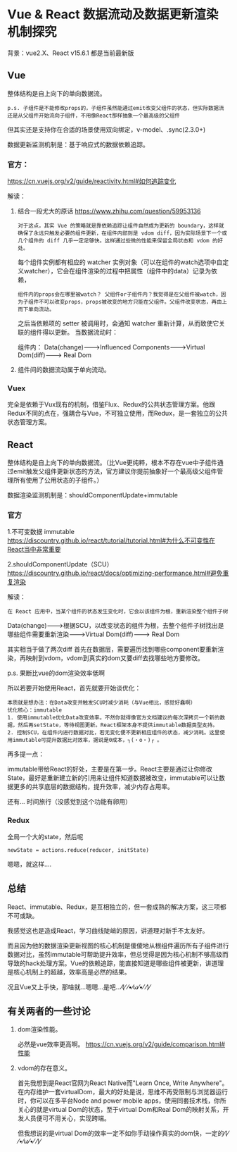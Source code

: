 # Vue & React 数据流动及数据更新渲染机制探究

背景：vue2.X、React v15.6.1
都是当前最新版
## Vue

整体结构是自上向下的单向数据流。
```
p.s. 子组件是不能修改props的，子组件虽然能通过emit改变父组件的状态，但实际数据流还是从父组件开始流向子组件，不用像React那样抽象一个最高级的父组件
```
但其实还是支持你在合适的场景使用双向绑定，v-model、.sync(2.3.0+)

数据更新监测机制是：基于响应式的数据依赖追踪。

### 官方：

https://cn.vuejs.org/v2/guide/reactivity.html#如何追踪变化

解读：
1.  结合一段尤大的原话 https://www.zhihu.com/question/59953136
    ```
    对于这点，其实 Vue 的策略就是靠依赖追踪让组件自然成为更新的 boundary，这样就确保了永远只触发必要的组件更新，在组件内部则是 vdom diff，因为实际场景下一个或几个组件的 diff 几乎一定足够快。这样通过些微的性能来保留全局状态和 vdom 的好处。
    ```
    每个组件实例都有相应的 watcher 实例对象（可以在组件的watch选项中自定义watcher），它会在组件渲染的过程中把属性（组件中的data）记录为依赖，
    ```
    组件内的props会在哪里被watch？ 父组件or子组件内？我觉得是在父组件被watch，因为子组件不可以改变props，props被改变的地方只能在父组件。父组件改变状态，再由上而下单向流动。
    ```
    之后当依赖项的 setter 被调用时，会通知 watcher 重新计算，从而致使它关联的组件得以更新。
    当数据流动时：
    
    组件内：
    Data(change)--->Influenced Components--->Virtual Dom(diff)---> Real Dom

    
2.  组件间的数据流动属于单向流动。

### Vuex
完全是依赖于Vux现有的机制，借鉴Flux、Redux的公共状态管理方案。他跟Redux不同的点在，强耦合与Vue，不可独立使用，而Redux，是一套独立的公共状态管理方案。

## React 

整体结构是自上向下的单向数据流。（比Vue更纯粹，根本不存在vue中子组件通过emit触发父组件更新状态的方法，官方建议你提前抽象好一个最高级父组件管理所有使用了公用状态的子组件。）

数据渲染监测机制是：shouldComponentUpdate+immutable

### 官方

1.不可变数据 immutable
https://discountry.github.io/react/tutorial/tutorial.html#为什么不可变性在React当中非常重要

2.shouldComponentUpdate（SCU）https://discountry.github.io/react/docs/optimizing-performance.html#避免重复渲染

解读：
```
在 React 应用中，当某个组件的状态发生变化时，它会以该组件为根，重新渲染整个组件子树
```
Data(change)--->根据SCU，以改变状态的组件为根，去整个组件子树找出是哪些组件需要重新渲染--->Virtual Dom(diff)---> Real Dom

其实相当于做了两次diff 首先在数据层，需要遍历找到哪些component要重新渲染，再映射到vdom，vdom到真实的dom又要diff去找哪些地方要修改。

p.s. 果断比vue的dom渲染效率低啊

所以若要开始使用React，首先就要开始谈优化：

    本质就是想办法：在Data改变并触发SCU时减少消耗（与Vue相比，感觉好蠢啊）
    优化核心：immutable
    1. 使用immutable优化Data改变效率。不然你就得像官方文档建议的每次深拷贝一个新的数据，然后再setState，等待视图更新。React框架本身不提供immutable数据类型支持。
    2. 控制SCU，在组件内进行数据对比，若无变化便不更新相应组件的状态，减少消耗。这里使用immutable可提升数据比对效率，据说是0成本，┐(・o・)┌ 。

再多提一点：

immutable带给React的好处，主要是在第一步。React主要是通过让你修改State，最好是重新建立新的引用来让组件知道数据被改变，immutable可以让数据更多的共享底层的数据结构，提升效率，减少内存占用率。

还有... 时间旅行（没感觉到这个功能有卵用）


### Redux
全局一个大的state，然后呢
```
newState = actions.reduce(reducer, initState)
```
嗯嗯，就这样....


## 总结
React、immutable、Redux，是互相独立的，但一套成熟的解决方案，这三项都不可或缺。

我感觉这也是造成React，学习曲线陡峭的原因，讲道理对新手不太友好。

而且因为他的数据渲染更新视图的核心机制是傻傻地从根组件遍历所有子组件进行数据对比，虽然immutable可帮助提升效率，但总觉得是因为核心机制不够高级而导致的hack处理方案。Vue的依赖追踪，能直接知道是哪些组件被更新，讲道理是核心机制上的超越，效率高是必然的结果。

况且Vue又上手快，那啥就...嗯嗯...是吧...⁄(⁄ ⁄•⁄ω⁄•⁄ ⁄)⁄

## 有关两者的一些讨论
1.  dom渲染性能。

    必然是vue效率更高啊。
    https://cn.vuejs.org/v2/guide/comparison.html#性能

2.  vdom的存在意义。

    首先我想到是React官网为React Native而"Learn Once, Write Anywhere"。在内存维护一套virtualDom，最大的好处是说，思维不再受限制与浏览器运行时，你可以在多平台Node and power mobile apps，使用同套技术栈，你所关心的就是virtual Dom的状态，至于virtual Dom和Real Dom的映射关系，开发人员便可不用关心，实现跨端。

    但我想说的是virtual Dom的效率一定不如你手动操作真实的dom快，一定的⁄(⁄ ⁄•⁄ω⁄•⁄ ⁄)⁄